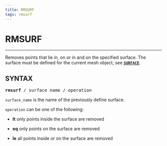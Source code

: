 ```yaml
---
title: RMSURF
tags: rmsurf
---
```



# RMSURF

---------------


Removes points that lie in, on or in and on the specified surface. 
The surface must be defined for the current mesh object, see [**`SURFACE`**](SURFACE.md).


## SYNTAX

<pre>
<b>rmsurf</b> / surface_name / operation
</pre>


`surface_name` is the name of the previously define surface.


`operation` can be one of the following:

 
-   **lt**  only points inside the surface are removed

-   **eq**  only points on the surface are removed

-   **le**  all points inside or on the surface are removed



